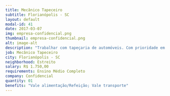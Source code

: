 ```yaml
---
title: Mecânico Tapeceiro
subtitle: Florianópolis - SC
layout: default
modal-id: 41
date: 2017-03-07
img: empresa-confidencial.png
thumbnail: empresa-confidencial.png
alt: image-alt
description: "Trabalhar com tapeçaria de automóveis. Com prioridade em instalação de acessórios e resolução de barulhos internos do veículo. </br> Horário: Segunda a sexta - 08:00 as 18:03"
job: Mecânico Tapeceiro
city: Florianópolis - SC
neighborhood: Estreito
salary: R$ 1.750,00
requirements: Ensino Médio Completo
company: Confidencial
quantity: 01
benefits: "Vale alimentação/Refeição; Vale transporte"
---
```

